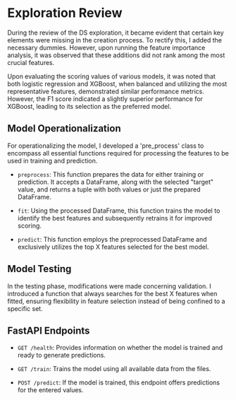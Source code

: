 # Exploration Review

During the review of the DS exploration, it became evident that certain key elements were missing in the creation process. To rectify this, I added the necessary dummies. However, upon running the feature importance analysis, it was observed that these additions did not rank among the most crucial features.

Upon evaluating the scoring values of various models, it was noted that both logistic regression and XGBoost, when balanced and utilizing the most representative features, demonstrated similar performance metrics. However, the F1 score indicated a slightly superior performance for XGBoost, leading to its selection as the preferred model.

## Model Operationalization

For operationalizing the model, I developed a 'pre_process' class to encompass all essential functions required for processing the features to be used in training and prediction.

- `preprocess`: This function prepares the data for either training or prediction. It accepts a DataFrame, along with the selected "target" value, and returns a tuple with both values or just the prepared DataFrame.

- `fit`: Using the processed DataFrame, this function trains the model to identify the best features and subsequently retrains it for improved scoring.

- `predict`: This function employs the preprocessed DataFrame and exclusively utilizes the top X features selected for the best model.

## Model Testing

In the testing phase, modifications were made concerning validation. I introduced a function that always searches for the best X features when fitted, ensuring flexibility in feature selection instead of being confined to a specific set.

## FastAPI Endpoints

- `GET /health`: Provides information on whether the model is trained and ready to generate predictions.

- `GET /train`: Trains the model using all available data from the files.

- `POST /predict`: If the model is trained, this endpoint offers predictions for the entered values.
